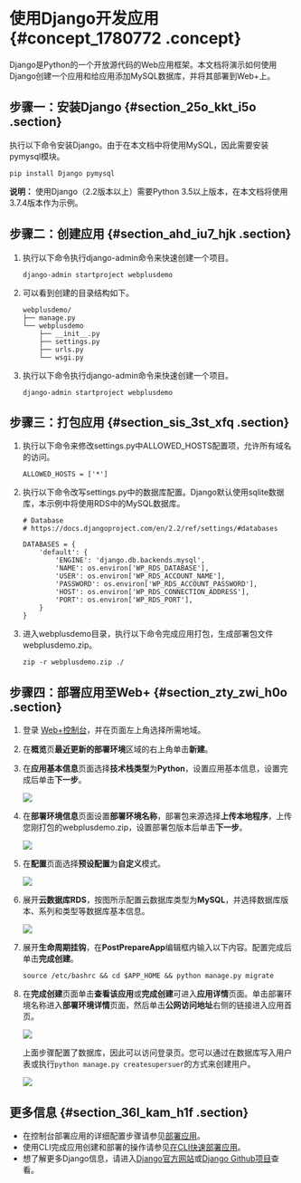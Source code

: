 # 使用Django开发应用 {#concept_1780772 .concept}

Django是Python的一个开放源代码的Web应用框架。本文档将演示如何使用Django创建一个应用和给应用添加MySQL数据库，并将其部署到Web+上。

## 步骤一：安装Django {#section_25o_kkt_i5o .section}

执行以下命令安装Django。由于在本文档中将使用MySQL，因此需要安装pymysql模块。

``` {#codeblock_ml6_bz9_nfz}
pip install Django pymysql 
```

**说明：** 使用Django（2.2版本以上）需要Python 3.5以上版本，在本文档将使用3.7.4版本作为示例。

## 步骤二：创建应用 {#section_ahd_iu7_hjk .section}

1.  执行以下命令执行django-admin命令来快速创建一个项目。

    ``` {#codeblock_sby_6kw_tym}
    django-admin startproject webplusdemo
    ```

2.  可以看到创建的目录结构如下。

    ``` {#codeblock_kxy_pg0_mos}
    webplusdemo/
    ├── manage.py
    └── webplusdemo
        ├── __init__.py
        ├── settings.py
        ├── urls.py
        └── wsgi.py
    ```

3.  执行以下命令执行django-admin命令来快速创建一个项目。

    ``` {#codeblock_tue_faf_a32}
    django-admin startproject webplusdemo
    ```


## 步骤三：打包应用 {#section_sis_3st_xfq .section}

1.  执行以下命令来修改settings.py中ALLOWED\_HOSTS配置项，允许所有域名的访问。

    ``` {#codeblock_kn4_jjw_1up}
    ALLOWED_HOSTS = ['*']
    ```

2.  执行以下命令改写settings.py中的数据库配置。Django默认使用sqlite数据库，本示例中将使用RDS中的MySQL数据库。

    ``` {#codeblock_h54_r3x_24e}
    # Database
    # https://docs.djangoproject.com/en/2.2/ref/settings/#databases
    
    DATABASES = {
        'default': {
            'ENGINE': 'django.db.backends.mysql',
            'NAME': os.environ['WP_RDS_DATABASE'],
            'USER': os.environ['WP_RDS_ACCOUNT_NAME'],
            'PASSWORD': os.environ['WP_RDS_ACCOUNT_PASSWORD'],
            'HOST': os.environ['WP_RDS_CONNECTION_ADDRESS'],
            'PORT': os.environ['WP_RDS_PORT'],
        }
    }
    ```

3.  进入webplusdemo目录，执行以下命令完成应用打包，生成部署包文件webplusdemo.zip。

    ``` {#codeblock_09o_wyt_mvy}
    zip -r webplusdemo.zip ./
    ```


## 步骤四：部署应用至Web+ {#section_zty_zwi_h0o .section}

1.  登录 [Web+控制台](https://webplus.console.aliyun.com)，并在页面左上角选择所需地域。
2.  在**概览**页**最近更新的部署环境**区域的右上角单击**新建**。
3.  在**应用基本信息**页面选择**技术栈类型**为**Python**，设置应用基本信息，设置完成后单击**下一步**。

    ![](http://static-aliyun-doc.oss-cn-hangzhou.aliyuncs.com/assets/img/161338/156629099055338_zh-CN.png)

4.  在**部署环境信息**页面设置**部署环境名称**，部署包来源选择**上传本地程序**，上传您刚打包的webplusdemo.zip，设置部署包版本后单击**下一步**。

    ![](http://static-aliyun-doc.oss-cn-hangzhou.aliyuncs.com/assets/img/161338/156629099155348_zh-CN.png)

5.  在**配置**页面选择**预设配置**为**自定义**模式。

    ![](http://static-aliyun-doc.oss-cn-hangzhou.aliyuncs.com/assets/img/161337/156629099155813_zh-CN.png)

6.  展开**云数据库RDS**，按图所示配置云数据库类型为**MySQL**，并选择数据库版本、系列和类型等数据库基本信息。

    ![](http://static-aliyun-doc.oss-cn-hangzhou.aliyuncs.com/assets/img/161337/156629099255815_zh-CN.png)

7.  展开**生命周期挂钩**，在**PostPrepareApp**编辑框内输入以下内容。配置完成后单击**完成创建**。

    ``` {#codeblock_711_3sd_slx}
    source /etc/bashrc && cd $APP_HOME && python manage.py migrate
    ```

8.  在**完成创建**页面单击**查看该应用**或**完成创建**可进入**应用详情**页面。单击部署环境名称进入**部署环境详情**页面，然后单击**公网访问地址**右侧的链接进入应用首页。

    ![](http://static-aliyun-doc.oss-cn-hangzhou.aliyuncs.com/assets/img/161338/156629099255358_zh-CN.png)

    上面步骤配置了数据库，因此可以访问登录页。您可以通过在数据库写入用户表或执行`python manage.py createsupersuer`的方式来创建用户。

    ![](http://static-aliyun-doc.oss-cn-hangzhou.aliyuncs.com/assets/img/1410553/156629099256384_zh-CN.png)


## 更多信息 {#section_36l_kam_h1f .section}

-   在控制台部署应用的详细配置步骤请参见[部署应用](../DNICMS19100635/ZH-CN_TP_159334_V1.dita)。
-   使用CLI完成应用创建和部署的操作请参见[在CLI快速部署应用](ZH-CN_TP_221972_V2.dita)。
-   想了解更多Django信息，请进入[Django官方网站](https://docs.djangoproject.com/)或[Django Github项目](https://github.com/django)查看。

